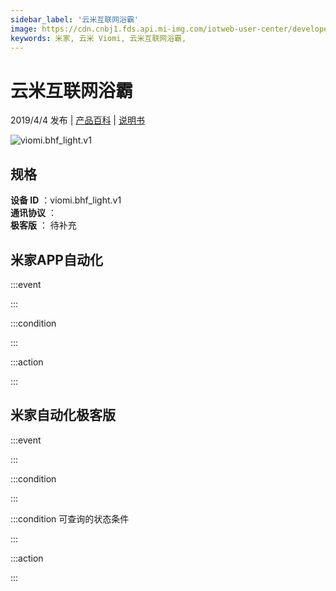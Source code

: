 ```yaml
---
sidebar_label: '云米互联网浴霸'
image: https://cdn.cnbj1.fds.api.mi-img.com/iotweb-user-center/developer_1678870987108jankWYXd.png?GalaxyAccessKeyId=AKVGLQWBOVIRQ3XLEW&Expires=9223372036854775807&Signature=McxFCbqUlmcEBz190VToRFyEJ/A=
keywords: 米家, 云米 Viomi, 云米互联网浴霸, 
---
```

# 云米互联网浴霸

2019/4/4 发布 | [产品百科](https://home.mi.com/webapp/content/baike/product/index.html?model=viomi.bhf_light.v1/) | [说明书](https://home.mi.com/views/introduction.html?model=viomi.bhf_light.v1&region=cn)

![viomi.bhf_light.v1](https://cdn.cnbj1.fds.api.mi-img.com/iotweb-user-center/developer_1678870987108jankWYXd.png?GalaxyAccessKeyId=AKVGLQWBOVIRQ3XLEW&Expires=9223372036854775807&Signature=McxFCbqUlmcEBz190VToRFyEJ/A=)

## 规格  
> 
**设备 ID** ：viomi.bhf_light.v1  
**通讯协议** ：  
**极客版**  ： 待补充 


## 米家APP自动化  

:::event  

:::

:::condition  

:::

:::action   

:::

## 米家自动化极客版  

:::event  

:::

:::condition  

:::

:::condition 可查询的状态条件  

:::

:::action  

:::

        
